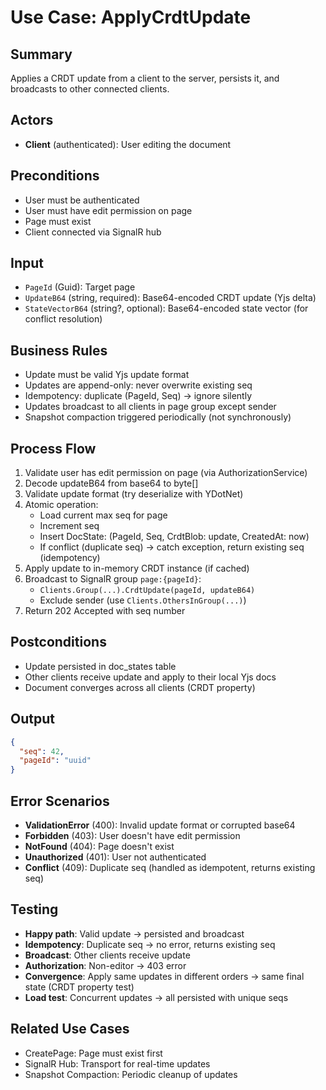 # Use Case: ApplyCrdtUpdate

## Summary
Applies a CRDT update from a client to the server, persists it, and broadcasts to other connected clients.

## Actors
- **Client** (authenticated): User editing the document

## Preconditions
- User must be authenticated
- User must have edit permission on page
- Page must exist
- Client connected via SignalR hub

## Input
- `PageId` (Guid): Target page
- `UpdateB64` (string, required): Base64-encoded CRDT update (Yjs delta)
- `StateVectorB64` (string?, optional): Base64-encoded state vector (for conflict resolution)

## Business Rules
- Update must be valid Yjs update format
- Updates are append-only: never overwrite existing seq
- Idempotency: duplicate (PageId, Seq) → ignore silently
- Updates broadcast to all clients in page group except sender
- Snapshot compaction triggered periodically (not synchronously)

## Process Flow
1. Validate user has edit permission on page (via AuthorizationService)
2. Decode updateB64 from base64 to byte[]
3. Validate update format (try deserialize with YDotNet)
4. Atomic operation:
   - Load current max seq for page
   - Increment seq
   - Insert DocState: (PageId, Seq, CrdtBlob: update, CreatedAt: now)
   - If conflict (duplicate seq) → catch exception, return existing seq (idempotency)
5. Apply update to in-memory CRDT instance (if cached)
6. Broadcast to SignalR group `page:{pageId}`:
   - `Clients.Group(...).CrdtUpdate(pageId, updateB64)`
   - Exclude sender (use `Clients.OthersInGroup(...)`)
7. Return 202 Accepted with seq number

## Postconditions
- Update persisted in doc_states table
- Other clients receive update and apply to their local Yjs docs
- Document converges across all clients (CRDT property)

## Output
```json
{
  "seq": 42,
  "pageId": "uuid"
}
```

## Error Scenarios
- **ValidationError** (400): Invalid update format or corrupted base64
- **Forbidden** (403): User doesn't have edit permission
- **NotFound** (404): Page doesn't exist
- **Unauthorized** (401): User not authenticated
- **Conflict** (409): Duplicate seq (handled as idempotent, returns existing seq)

## Testing
- **Happy path**: Valid update → persisted and broadcast
- **Idempotency**: Duplicate seq → no error, returns existing seq
- **Broadcast**: Other clients receive update
- **Authorization**: Non-editor → 403 error
- **Convergence**: Apply same updates in different orders → same final state (CRDT property test)
- **Load test**: Concurrent updates → all persisted with unique seqs

## Related Use Cases
- CreatePage: Page must exist first
- SignalR Hub: Transport for real-time updates
- Snapshot Compaction: Periodic cleanup of updates
